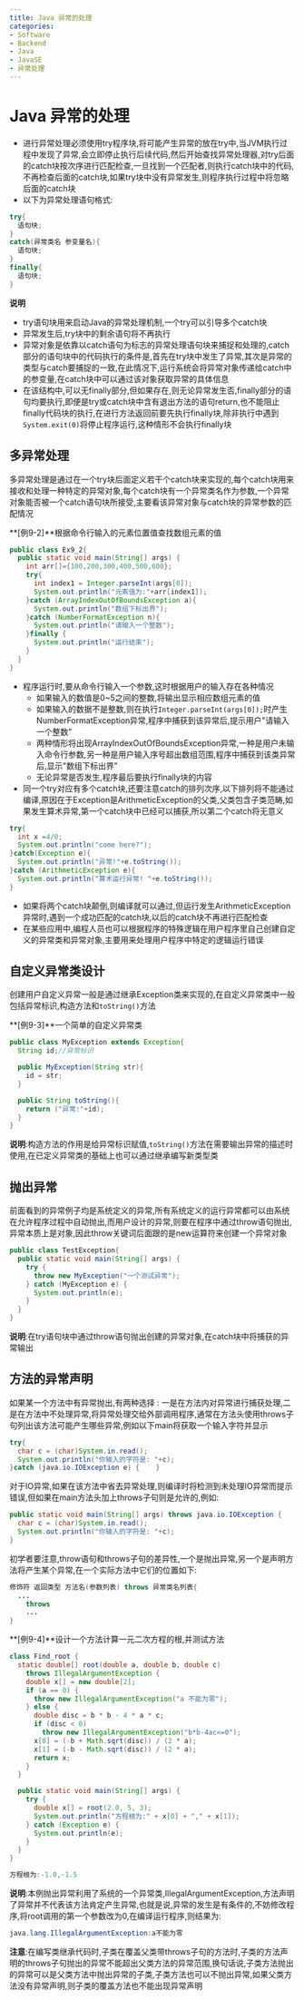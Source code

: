```yaml
---
title: Java 异常的处理
categories:
- Software
- Backend
- Java
- JavaSE
- 异常处理
---
```

# Java 异常的处理

- 进行异常处理必须使用try程序块,将可能产生异常的放在try中,当JVM执行过程中发现了异常,会立即停止执行后续代码,然后开始查找异常处理器,对try后面的catch块按次序进行匹配检查,一旦找到一个匹配者,则执行catch块中的代码,不再检查后面的catch块,如果try块中没有异常发生,则程序执行过程中将忽略后面的catch块
- 以下为异常处理语句格式:

```java
try{
  语句块;
}
catch(异常类名 参变量名){
  语句块;
}
finally{
  语句块;
}
```

**说明**

- try语句块用来启动Java的异常处理机制,一个try可以引导多个catch块
- 异常发生后,try块中的剩余语句将不再执行
- 异常对象是依靠以catch语句为标志的异常处理语句块来捕捉和处理的,catch部分的语句块中的代码执行的条件是,首先在try块中发生了异常,其次是异常的类型与catch要捕捉的一致,在此情况下,运行系统会将异常对象传递给catch中的参变量,在catch块中可以通过该对象获取异常的具体信息
- 在该结构中,可以无finally部分,但如果存在,则无论异常发生否,finally部分的语句均要执行,即便是try或catch块中含有退出方法的语句return,也不能阻止finally代码块的执行,在进行方法返回前要先执行finally块,除非执行中遇到`System.exit(0)`将停止程序运行,这种情形不会执行finally块

## 多异常处理

多异常处理是通过在一个try块后面定义若干个catch块来实现的,每个catch块用来接收和处理一种特定的异常对象,每个catch块有一个异常类名作为参数,一个异常对象能否被一个catch语句块所接受,主要看该异常对象与catch块的异常参数的匹配情况

**[例9-2]**根据命令行输入的元素位置值查找数组元素的值

```java
public class Ex9_2{
  public static void main(String[] args) {
    int arr[]={100,200,300,400,500,600};
    try{
      int index1 = Integer.parseInt(args[0]);
      System.out.println("元素值为:"+arr[index1]);
    }catch (ArrayIndexOutOfBoundsException a){
      System.out.println("数组下标出界");
    }catch (NumberFormatException n){
      System.out.println("请输入一个整数");
    }finally {
      System.out.println("运行结束");
    }
  }
}
```

- 程序运行时,要从命令行输入一个参数,这时根据用户的输入存在各种情况
  - 如果输入的数值是0~5之间的整数,将输出显示相应数组元素的值
  - 如果输入的数据不是整数,则在执行`Integer.parseInt(args[0]);`时产生NumberFormatException异常,程序中捕获到该异常后,提示用户"请输入一个整数"
  - 两种情形将出现ArrayIndexOutOfBoundsException异常,一种是用户未输入命令行参数,另一种是用户输入序号超出数组范围,程序中捕获到该类异常后,显示"数组下标出界"
  - 无论异常是否发生,程序最后要执行finally块的内容
- 同一个try对应有多个catch块,还要注意catch的排列次序,以下排列将不能通过编译,原因在于Exception是ArithmeticException的父类,父类包含子类范畴,如果发生算术异常,第一个catch块中已经可以捕获,所以第二个catch将无意义

```java
try{
  int x =4/0;
  System.out.println("come here?");
}catch(Exception e){
  System.out.println("异常!"+e.toString());
}catch (ArithmeticException e){
  System.out.println("算术运行异常! "+e.toString());
}
```

- 如果将两个catch块颠倒,则编译就可以通过,但运行发生ArithmeticException异常时,遇到一个成功匹配的catch块,以后的catch块不再进行匹配检查
- 在某些应用中,编程人员也可以根据程序的特殊逻辑在用户程序里自己创建自定义的异常类和异常对象,主要用来处理用户程序中特定的逻辑运行错误

## 自定义异常类设计

创建用户自定义异常一般是通过继承Exception类来实现的,在自定义异常类中一般包括异常标识,构造方法和`toString()`方法

**[例9-3]**一个简单的自定义异常类

```java
public class MyException extends Exception{
  String id;//异常标识

  public MyException(String str){
    id = str;
  }

  public String toString(){
    return ("异常:"+id);
  }
}
```

**说明**:构造方法的作用是给异常标识赋值,`toString()`方法在需要输出异常的描述时使用,在已定义异常类的基础上也可以通过继承编写新类型类

## 抛出异常

前面看到的异常例子均是系统定义的异常,所有系统定义的运行异常都可以由系统在允许程序过程中自动抛出,而用户设计的异常,则要在程序中通过throw语句抛出,异常本质上是对象,因此throw关键词后面跟的是new运算符来创建一个异常对象

```java
public class TestException{
  public static void main(String[] args) {
    try {
      throw new MyException("一个测试异常");
    } catch (MyException e) {
      System.out.println(e);
    }
  }
}
```

**说明**:在try语句块中通过throw语句抛出创建的异常对象,在catch块中将捕获的异常输出

## 方法的异常声明

如果某一个方法中有异常抛出,有两种选择 : 一是在方法内对异常进行捕获处理,二是在方法中不处理异常,将异常处理交给外部调用程序,通常在方法头使用throws子句列出该方法可能产生哪些异常,例如以下main将获取一个输入字符并显示

```java
try{
  char c = (char)System.in.read();
  System.out.println("你输入的字符是: "+c);
}catch (java.io.IOException e) {    }
```

对于IO异常,如果在该方法中省去异常处理,则编译时将检测到未处理IO异常而提示错误,但如果在main方法头加上throws子句则是允许的,例如:

```java
public static void main(String[] args) throws java.io.IOException {
  char c = (char)System.in.read();
  System.out.println("你输入的字符是: "+c);
}
```

初学者要注意,throw语句和throws子句的差异性,一个是抛出异常,另一个是声明方法将产生某个异常,在一个实际方法中它们的位置如下:

```java
修饰符 返回类型 方法名(参数列表) throws 异常类名列表{
  ...
    throws
    ...
}
```

**[例9-4]**设计一个方法计算一元二次方程的根,并测试方法

```java
class Find_root {
  static double[] root(double a, double b, double c)
    throws IllegalArgumentException {
    double x[] = new double[2];
    if (a == 0) {
      throw new IllegalArgumentException("a 不能为零");
    } else {
      double disc = b * b - 4 * a * c;
      if (disc < 0)
        throw new IllegalArgumentException("b*b-4ac<=0");
      x[0] = (-b + Math.sqrt(disc)) / (2 * a);
      x[1] = (-b - Math.sqrt(disc)) / (2 * a);
      return x;
    }
  }

  public static void main(String[] args) {
    try {
      double x[] = root(2.0, 5, 3);
      System.out.println("方程根为:" + x[0] + "," + x[1]);
    } catch (Exception e) {
      System.out.println(e);
    }
  }
}

方程根为:-1.0,-1.5
```

**说明**:本例抛出异常利用了系统的一个异常类,IllegalArgumentException,方法声明了异常并不代表该方法肯定产生异常,也就是说,异常的发生是有条件的,不妨修改程序,将root调用的第一个参数改为0,在编译运行程序,则结果为:

```java
java.lang.IllegalArgumentException:a不能为零
```

**注意**:在编写类继承代码时,子类在覆盖父类带throws子句的方法时,子类的方法声明的throws子句抛出的异常不能超出父类方法的异常范围,换句话说,子类方法抛出的异常可以是父类方法中抛出异常的子类,子类方法也可以不抛出异常,如果父类方法没有异常声明,则子类的覆盖方法也不能出现异常声明

